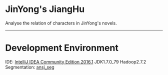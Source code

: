 # JinYong's JiangHu

Analyse the relation of characters in JinYong's novels.

***

# Development Environment

IDE: [IntelliJ IDEA Community Edition 2016.1](https://www.jetbrains.com/idea/download/#section=linux)
JDK1.7.0_79
Hadoop2.7.2
Segmentation: [ansj_seg](https://github.com/NLPchina/ansj_seg)





